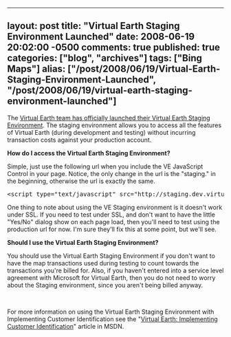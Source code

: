   ---
  layout: post
  title: "Virtual Earth Staging Environment Launched"
  date: 2008-06-19 20:02:00 -0500
  comments: true
  published: true
  categories: ["blog", "archives"]
  tags: ["Bing Maps"]
  alias: ["/post/2008/06/19/Virtual-Earth-Staging-Environment-Launched", "/post/2008/06/19/virtual-earth-staging-environment-launched"]
  ---
<!-- more -->
<p>The <a href="http://blogs.msdn.com/virtualearth/archive/2008/06/19/virtual-earth-staging-environment.aspx">Virtual Earth team has officially launched their Virtual Earth Staging Environment</a>. The staging environment allows you to access all the features of Virtual Earth (during development and testing) without incurring transaction costs against your production account.</p>
<p><strong>How do I access the Virtual Earth Staging Environment?</strong></p>
<p>Simple, just use the following url when you include the VE JavaScript Control in your page. Notice, the only change in the url is the "staging." in the beginning, otherwise the url is exactly the same.</p>
<pre class="brush: xml; first-line: 1; tab-size: 4; toolbar: false; ">&lt;script type="text/javascript" src="http://staging.dev.virtualearth.net/mapcontrol/mapcontrol.ashx?v=6.1"&gt;&lt;/script&gt;</pre>
<p>One thing to note about using the VE Staging environment is it doesn't work under SSL. If you need to test under SSL, and don't want to have the little "Yes/No" dialog show on each page load, then you'll need to test using the production url for now. I'm sure they'll fix this at some point, but we'll see.</p>
<p><strong>Should I use the Virtual Earth Staging Environment?</strong></p>
<p>You should use the Virtual Earth Staging Environment if you don't want to have the map transactions used during testing to count towards the transactions you're billed for. Also, if you haven't entered into a service level agreement with Microsoft for Virtual Earth, then you do not need to worry about the Staging environment, since you aren't being billed anyway.</p>
<p>&nbsp;</p>
<p>For more information on using the Virtual Earth Staging Environment with Implementing Customer Identification see the "<a href="http://msdn.microsoft.com/en-us/library/bb924353.aspx">Virtual Earth: Implementing Customer Identification</a>" article in MSDN.</p>
